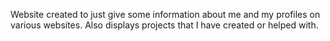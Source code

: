 Website created to just give some information about me and my profiles on various websites. Also displays projects that I have created or helped with.
